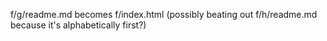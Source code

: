 f/g/readme.md becomes f/index.html (possibly beating out f/h/readme.md because it's alphabetically first?)
